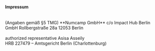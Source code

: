 ---
---
#### Impressum
<br>
(Angaben gemäß §5 TMG)  
**Numcamp GmbH**  
c/o Impact Hub Berlin GmbH  
Rollbergstraße 28a  
12053 Berlin  
<br>
<br>
authorized representative Asisa Asseily
<br>
HRB 227479 – Amtsgericht Berlin (Charlottenburg)
